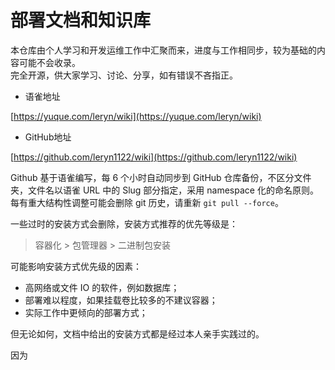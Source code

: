 <a name="xSktw"></a>
# 部署文档和知识库

本仓库由个人学习和开发运维工作中汇聚而来，进度与工作相同步，较为基础的内容可能不会收录。<br />完全开源，供大家学习、讨论、分享，如有错误不吝指正。

- 语雀地址

[https://yuque.com/leryn/wiki](https://yuque.com/leryn/wiki)

- GitHub地址

[https://github.com/leryn1122/wiki](https://github.com/leryn1122/wiki)

Github 基于语雀编写，每 6 个小时自动同步到 GitHub 仓库备份，不区分文件夹，文件名以语雀 URL 中的 Slug 部分指定，采用 namespace 化的命名原则。每有重大结构性调整可能会删除 git 历史，请重新 `git pull --force`。

一些过时的安装方式会删除，安装方式推荐的优先等级是：
> 容器化 > 包管理器 >  二进制包安装

可能影响安装方式优先级的因素：

- 高网络或文件 IO 的软件，例如数据库；
- 部署难以程度，如果挂载卷比较多的不建议容器；
- 实际工作中更倾向的部署方式；

但无论如何，文档中给出的安装方式都是经过本人亲手实践过的。

因为
